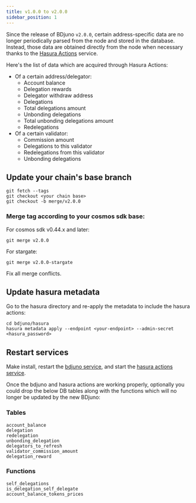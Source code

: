 ```yaml
---
title: v1.0.0 to v2.0.0
sidebar_position: 1
---
```


Since the release of BDjuno `v2.0.0`, certain address-specific data are no longer periodically parsed from the node and stored in the database. 
Instead, those data are obtained directly from the node when necessary thanks to the [Hasura Actions](https://hasura.io/docs/latest/graphql/core/actions/index.html) service.

Here's the list of data which are acquired through Hasura Actions:
- Of a certain address/delegator:
    - Account balance
    - Delegation rewards
    - Delegator withdraw address
    - Delegations
    - Total delegations amount
    - Unbonding delegations
    - Total unbonding delegations amount
    - Redelegations
- Of a certain validator:
    - Commission amount
    - Delegations to this validator
    - Redelegations from this validator
    - Unbonding delegations

## Update your chain's base branch
```
git fetch --tags
git checkout <your chain base>
git checkout -b merge/v2.0.0
```
### Merge tag according to your cosmos sdk base: 
For cosmos sdk v0.44.x and later:
```
git merge v2.0.0
```
For stargate:
```
git merge v2.0.0-stargate
```
Fix all merge conflicts.

## Update hasura metadata
Go to the hasura directory and re-apply the metadata to include the hasura actions:
```
cd bdjuno/hasura
hasura metadata apply --endpoint <your-endpoint> --admin-secret <hasura_password>
```

## Restart services
Make install, restart the [bdjuno service](./../setup.md#running-bdjuno), and 
start the [hasura actions service](./../hasura.md#start-hasura-actions). 

Once the bdjuno and hasura actions are working properly, optionally
you could drop the below DB tables along with the functions which will no longer be updated by the new BDjuno:

### Tables
```
account_balance
delegation
redelegation
unbonding_delegation
delegators_to_refresh
validator_commission_amount
delegation_reward
```

### Functions
```
self_delegations
is_delegation_self_delegate
account_balance_tokens_prices
```